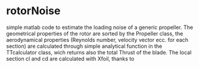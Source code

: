 # rotorNoise
simple matlab code to estimate the loading noise of a generic propeller. The geometrical properties of the rotor are sorted by the Propeller class, the aerodynamical properties (Reynolds number, velocity vector ecc. for each section) are calculated through simple analytical function in the TTcalculator class, wich returns also the total Thrust of the blade. The local section cl and cd are calculated with Xfoil, thanks to 
